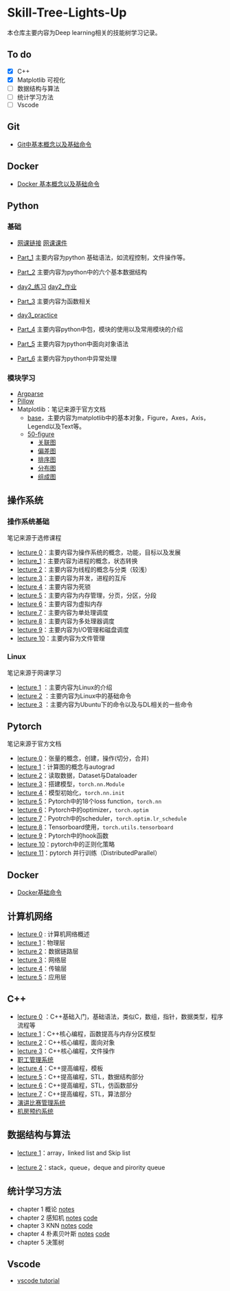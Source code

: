 # Skill-Tree-Lights-Up

本仓库主要内容为Deep learning相关的技能树学习记录。

## To do

- [x] C++
- [x] Matplotlib 可视化
- [ ] 数据结构与算法
- [ ] 统计学习方法
- [ ] Vscode

## Git

- [Git中基本概念以及基础命令](https://github.com/NaCl-Ocean/Skill-Tree-Lights-Up/blob/master/Git/notes.md)

## Docker

- [Docker 基本概念以及基础命令](https://github.com/NaCl-Ocean/Skill-Tree-Lights-Up/blob/master/Docker/notes.md)

## Python

### 基础

- [网课链接](https://www.bilibili.com/video/BV1j7411e7MD)  [网课课件](https://book.apeland.cn/details/329/)

- [Part_1](https://github.com/NaCl-Ocean/Skill-Tree-Lights-Up/blob/master/Python/part_1.md) 主要内容为python 基础语法，如流程控制，文件操作等。
- [Part_2](https://github.com/NaCl-Ocean/Skill-Tree-Lights-Up/blob/master/Python/part_2.md) 主要内容为python中的六个基本数据结构
- [day2_练习](https://github.com/NaCl-Ocean/Skill-Tree-Lights-Up/blob/master/Python/day2_practice.ipynb)     [day2_作业](https://github.com/NaCl-Ocean/Skill-Tree-Lights-Up/blob/master/Python/day2_homework.py)  
- [Part_3](https://github.com/NaCl-Ocean/Skill-Tree-Lights-Up/blob/master/Python/part_3.md)   主要内容为函数相关
- [day3_practice](https://github.com/NaCl-Ocean/Skill-Tree-Lights-Up/blob/master/Python/code/day3_practice.ipynb)
- [Part_4](https://github.com/NaCl-Ocean/Skill-Tree-Lights-Up/blob/master/Python/part_4.md)   主要内容python中包，模块的使用以及常用模块的介绍
- [Part_5](https://github.com/NaCl-Ocean/Skill-Tree-Lights-Up/blob/master/Python/part_5.md)   主要内容为python中面向对象语法
- [Part_6](https://github.com/NaCl-Ocean/Skill-Tree-Lights-Up/blob/master/Python/part_6.md)    主要内容为python中异常处理

### 模块学习

- [Argparse](https://github.com/NaCl-Ocean/Skill-Tree-Lights-Up/blob/master/Python/argparse.md)
- [Pillow](https://github.com/NaCl-Ocean/Skill-Tree-Lights-Up/blob/master/Python/Pillow.md)
- Matplotlib：笔记来源于官方文档
  - [base](https://github.com/NaCl-Ocean/Skill-Tree-Lights-Up/blob/master/Python/matplotlib/matplotlib_base.md)，主要内容为matplotlib中的基本对象，Figure，Axes，Axis，Legend以及Text等。
  - [50-figure](https://github.com/NaCl-Ocean/Skill-Tree-Lights-Up/blob/master/Python/matplotlib/50-figure.md)
    - [关联图](https://github.com/NaCl-Ocean/Skill-Tree-Lights-Up/blob/master/Python/matplotlib/关联图.ipynb)
    - [偏差图](https://github.com/NaCl-Ocean/Skill-Tree-Lights-Up/blob/master/Python/matplotlib/偏差图.ipynb)
    - [排序图](https://github.com/NaCl-Ocean/Skill-Tree-Lights-Up/blob/master/Python/matplotlib/排序图.ipynb)
    - [分布图](https://github.com/NaCl-Ocean/Skill-Tree-Lights-Up/blob/master/Python/matplotlib/分布图.ipynb)
    - [组成图](https://github.com/NaCl-Ocean/Skill-Tree-Lights-Up/blob/master/Python/matplotlib/组成图.ipynb)

## 操作系统

### 操作系统基础

笔记来源于选修课程

- [lecture 0](https://github.com/NaCl-Ocean/Skill-Tree-Lights-Up/blob/master/Operating_System/lecture_0.md)：主要内容为操作系统的概念，功能，目标以及发展
- [lecture_1](https://github.com/NaCl-Ocean/Skill-Tree-Lights-Up/blob/master/Operating_System/lecture_1.md)：主要内容为进程的概念，状态转换
- [lecture  2](https://github.com/NaCl-Ocean/Skill-Tree-Lights-Up/blob/master/Operating_System/lecture_2.md)：主要内容为线程的概念与分类（较浅）
- [lecture  3](https://github.com/NaCl-Ocean/Skill-Tree-Lights-Up/blob/master/Operating_System/lecture_3.md)：主要内容为并发，进程的互斥
- [lecture  4](https://github.com/NaCl-Ocean/Skill-Tree-Lights-Up/blob/master/Operating_System/lecture_4.md)：主要内容为死锁
- [lecture  5](https://github.com/NaCl-Ocean/Skill-Tree-Lights-Up/blob/master/Operating_System/lecture_5.md)：主要内容为内存管理，分页，分区，分段
- [lecture  6](https://github.com/NaCl-Ocean/Skill-Tree-Lights-Up/blob/master/Operating_System/lecture_6.md)：主要内容为虚拟内存
- [lecture  7](https://github.com/NaCl-Ocean/Skill-Tree-Lights-Up/blob/master/Operating_System/lecture_7.md)：主要内容为单处理调度
- [lecture  8](https://github.com/NaCl-Ocean/Skill-Tree-Lights-Up/blob/master/Operating_System/lecture_8.md)：主要内容为多处理器调度
- [lecture  9](https://github.com/NaCl-Ocean/Skill-Tree-Lights-Up/blob/master/Operating_System/lecture_9.md)：主要内容为I/O管理和磁盘调度
- [lecture  10](https://github.com/NaCl-Ocean/Skill-Tree-Lights-Up/blob/master/Operating_System/lecture_10.md)：主要内容为文件管理

### Linux

笔记来源于网课学习

- [lecture 1](https://github.com/NaCl-Ocean/Skill-Tree-Lights-Up/blob/master/Operating_System/Linux/notes_theory.md) ：主要内容为Linux的介绍
- [lecture 2](https://github.com/NaCl-Ocean/Skill-Tree-Lights-Up/blob/master/Operating_System/Linux/notes_base.md) ：主要内容为Linux中的基础命令
- [lecture 3](https://github.com/NaCl-Ocean/Skill-Tree-Lights-Up/blob/master/Operating_System/Linux/notes_deeplearning.md) ：主要内容为Ubuntu下的命令以及与DL相关的一些命令

## Pytorch

笔记来源于官方文档

- [lecture 0](https://github.com/NaCl-Ocean/Skill-Tree-Lights-Up/blob/master/Python/pytorch/lecture_0.md)：张量的概念，创建，操作(切分，合并)
- [lecture 1](https://github.com/NaCl-Ocean/Skill-Tree-Lights-Up/blob/master/Python/pytorch/lecture_1.md)：计算图的概念与autograd
- [lecture 2](https://github.com/NaCl-Ocean/Skill-Tree-Lights-Up/blob/master/Python/pytorch/lecture_2.md)：读取数据，Dataset与Dataloader
- [lecture 3](https://github.com/NaCl-Ocean/Skill-Tree-Lights-Up/blob/master/Python/pytorch/lecture_3.md)：搭建模型，`torch.nn.Module`
- [lecture 4](https://github.com/NaCl-Ocean/Skill-Tree-Lights-Up/blob/master/Python/pytorch/lecture_3.md)：模型初始化，`torch.nn.init`
- [lecture 5](https://github.com/NaCl-Ocean/Skill-Tree-Lights-Up/blob/master/Python/pytorch/lecture_5.md)：Pytorch中的18个loss function，`torch.nn`
- [lecture 6](https://github.com/NaCl-Ocean/Skill-Tree-Lights-Up/blob/master/Python/pytorch/lecture_6.md)：Pytorch中的optimizer，`torch.optim`
- [lecture 7](https://github.com/NaCl-Ocean/Skill-Tree-Lights-Up/blob/master/Python/pytorch/lecture_7.md)：Pyotrch中的scheduler，`torch.optim.lr_schedule`
- [lecture 8](https://github.com/NaCl-Ocean/Skill-Tree-Lights-Up/blob/master/Python/pytorch/lecture_8.md)：Tensorboard使用，`torch.utils.tensorboard`
- [lecture 9](https://github.com/NaCl-Ocean/Skill-Tree-Lights-Up/blob/master/Python/pytorch/lecture_9.md)：Pytorch中的hook函数
- [lecture 10](https://github.com/NaCl-Ocean/Skill-Tree-Lights-Up/blob/master/Python/pytorch/lecture_10.md)：pytorch中的正则化策略
- [lecture 11](https://github.com/NaCl-Ocean/Skill-Tree-Lights-Up/blob/master/Python/pytorch/lecture_11.md)：pytorch 并行训练（DistributedParallel）

## Docker

- [Docker基础命令](https://github.com/NaCl-Ocean/Skill-Tree-Lights-Up/blob/master/Docker/notes.md)

## 计算机网络

- [lecture 0](https://github.com/NaCl-Ocean/Skill-Tree-Lights-Up/blob/master/Computer_network/chapter_0.md)  : 计算机网络概述
- [lecture 1](https://github.com/NaCl-Ocean/Skill-Tree-Lights-Up/blob/master/Computer_network/chapter_1.md)：物理层
- [lecture 2](https://github.com/NaCl-Ocean/Skill-Tree-Lights-Up/blob/master/Computer_network/chapter_2.md)：数据链路层
- [lecture 3](https://github.com/NaCl-Ocean/Skill-Tree-Lights-Up/blob/master/Computer_network/chapter_3.md)：网络层
- [lecture 4](https://github.com/NaCl-Ocean/Skill-Tree-Lights-Up/blob/master/Computer_network/chapter_4.md)：传输层
- [lecture 5](https://github.com/NaCl-Ocean/Skill-Tree-Lights-Up/blob/master/Computer_network/chapter_5.md)：应用层

## C++

- [lecture 0](https://github.com/NaCl-Ocean/Skill-Tree-Lights-Up/blob/master/Cpp/lecture_0.md) ：C++基础入门，基础语法，类似C，数组，指针，数据类型，程序流程等
- [lecture 1](https://github.com/NaCl-Ocean/Skill-Tree-Lights-Up/blob/master/Cpp/lecture_1.md)：C++核心编程，函数提高与内存分区模型
- [lecture 2](https://github.com/NaCl-Ocean/Skill-Tree-Lights-Up/blob/master/Cpp/lecture_2.md)：C++核心编程，面向对象
- [lecture 3](https://github.com/NaCl-Ocean/Skill-Tree-Lights-Up/blob/master/Cpp/lecture_3.md)：C++核心编程，文件操作
- [职工管理系统](https://github.com/NaCl-Ocean/Skill-Tree-Lights-Up/tree/master/Cpp/Staff_management_system)
- [lecture 4](https://github.com/NaCl-Ocean/Skill-Tree-Lights-Up/blob/master/Cpp/lecture_4.md)：C++提高编程，模板
- [lecture 5](https://github.com/NaCl-Ocean/Skill-Tree-Lights-Up/blob/master/Cpp/lecture_5.md)：C++提高编程，STL，数据结构部分
- [lecture 6](https://github.com/NaCl-Ocean/Skill-Tree-Lights-Up/blob/master/Cpp/lecture_6.md)：C++提高编程，STL，仿函数部分
- [lecture 7](https://github.com/NaCl-Ocean/Skill-Tree-Lights-Up/blob/master/Cpp/lecture_7.md)：C++提高编程，STL，算法部分
- [演讲比赛管理系统](https://github.com/NaCl-Ocean/Skill-Tree-Lights-Up/tree/master/Cpp/Speech_competition_system)
- [机房预约系统](https://github.com/NaCl-Ocean/Skill-Tree-Lights-Up/tree/master/Cpp/Computerroom_reservation_system)

## 数据结构与算法

- [lecture 1](https://github.com/NaCl-Ocean/Skill-Tree-Lights-Up/blob/master/Algorithms_and_data_structures/lecture_1.md)：array，linked list and Skip list

- [lecture 2](https://github.com/NaCl-Ocean/Skill-Tree-Lights-Up/blob/master/Algorithms_and_data_structures/lecture_2.md)：stack，queue，deque and pirority queue



## 统计学习方法

- chapter 1 概论  [notes](https://github.com/NaCl-Ocean/Skill-Tree-Lights-Up/blob/master/statistical-learning-method/统计学习及监督学习概论.pdf)
- chapter 2 感知机 [notes](https://github.com/NaCl-Ocean/Skill-Tree-Lights-Up/blob/master/statistical-learning-method/perceptron.md)    [code](https://github.com/NaCl-Ocean/Skill-Tree-Lights-Up/blob/master/statistical-learning-method/Perceptron.ipynb)
- chapter 3 KNN  [notes](https://github.com/NaCl-Ocean/Skill-Tree-Lights-Up/blob/master/statistical-learning-method/knn.md)  [code](https://github.com/NaCl-Ocean/Skill-Tree-Lights-Up/blob/master/statistical-learning-method/kdtree.py)
- chapter 4 朴素贝叶斯  [notes](https://github.com/NaCl-Ocean/Skill-Tree-Lights-Up/blob/master/statistical-learning-method/naive_bayes.pdf)   [code](https://github.com/NaCl-Ocean/Skill-Tree-Lights-Up/blob/master/statistical-learning-method/naive_bayes.py)
- chapter 5 决策树

## Vscode

- [vscode tutorial](https://github.com/NaCl-Ocean/Skill-Tree-Lights-Up/blob/master/vscode/notes.md)
